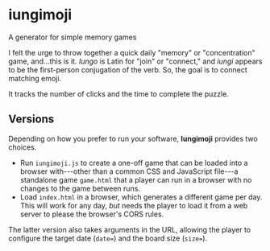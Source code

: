 # iungimoji
A generator for simple memory games

I felt the urge to throw together a quick daily "memory" or "concentration" game, and...this is it.  *Iungo* is Latin for "join" or "connect," and *iungi* appears to be the first-person conjugation of the verb.  So, the goal is to connect matching emoji.

It tracks the number of clicks and the time to complete the puzzle.

## Versions

Depending on how you prefer to run your software, **Iungimoji** provides two choices.

 * Run `iungimoji.js` to create a one-off game that can be loaded into a browser with---other than a common CSS and JavaScript file---a standalone game `game.html` that a player can run in a browser with no changes to the game between runs.
 * Load `index.html` in a browser, which generates a different game per day.  This will work for any day, *but* needs the player to load it from a web server to please the browser's CORS rules.

The latter version also takes arguments in the URL, allowing the player to configure the target date (`date=`) and the board size (`size=`).

